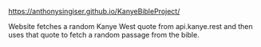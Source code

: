 
https://anthonysingiser.github.io/KanyeBibleProject/

Website fetches a random Kanye West quote from 
api.kanye.rest and then uses that quote
to fetch a random passage from the bible. 
